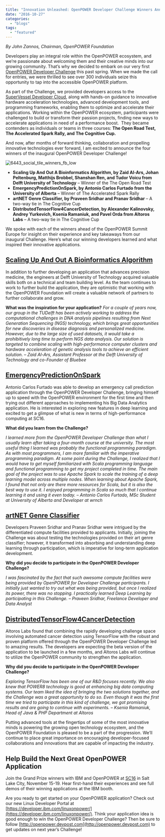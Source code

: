 ```yaml
---
title: "Innovation Unleashed: OpenPOWER Developer Challenge Winners Announced"
date: "2016-10-27"
categories: 
  - "blogs"
tags: 
  - "featured"
---
```


_By John Zannos, Chairman, OpenPOWER Foundation_

Developers play an integral role within the OpenPOWER ecosystem, and we’re passionate about welcoming them and their creative minds into our growing community. That’s why we decided to embark on our very first [OpenPOWER Developer Challenge](http://openpower.devpost.com/) this past spring. When we made the call for entries, we were thrilled to see over 300 individuals seize this opportunity to tap into the accessible OpenPOWER platform.

As part of the Challenge, we provided developers access to the [SuperVessel Developer Cloud](https://ptopenlab.com/cloudlabconsole/), along with hands-on guidance to innovative hardware acceleration technologies, advanced development tools, and programming frameworks, enabling them to optimize and accelerate their applications. Working within the OpenPOWER ecosystem, participants were challenged to build or transform their passion projects, finding new ways to accelerate applications in need of a performance boost.  They became contenders as individuals or teams in three courses: **The Open Road Test, The Accelerated Spark Rally, and The Cognitive Cup.**

And now, after months of forward thinking, collaboration and propelling innovative technologies ever forward, I am excited to announce the four winners of the inaugural OpenPOWER Developer Challenge!

![6443_social_tile_winners_fb_low](images/6443_Social_Tile_Winners_FB_LOW.gif)

- **Scaling Up And Out A Bioinformatics Algorithm, by Zaid Al-Ars, Johan Peltenburg, Matthijs Brobbel, Shanshan Ren, and Tudor Voicu from Delft University of Technology** – Winner of the The Open Road Test
- **EmergencyPredictionOnSpark, by Antonio Carlos Furtado from the University of Alberta** – Winner of The Accelerated Spark Rally
- **artNET Genre Classifier, by Praveen Sridhar and Pranav Sridhar** – A two-way tie in The Cognitive Cup
- **DistributedTensorFlow4CancerDetection, by Alexander Kalinovsky,** **Andrey Yurkevich, Ksenia Ramaniuk, and Pavel Orda from Altoros Labs** – A two-way tie in The Cognitive Cup

We spoke with each of the winners ahead of the OpenPOWER Summit Europe for insight on their experience and key takeaways from our inaugural Challenge. Here’s what our winning developers learned and what inspired their innovative applications.

## [**Scaling Up And Out A Bioinformatics Algorithm**](http://devpost.com/software/scaling-up-and-out-a-bioinformatics-algorithm)

In addition to further developing an application that advances precision medicine, the engineers at Delft University of Technology acquired valuable skills both on a technical and team building level. As the team continues to work to further build the application, they are optimistic that working with the OpenPOWER Foundation will create a valuable network of partners to further collaborate and grow.

**What was the inspiration for your application?** _For a couple of years now, our group in the TUDelft has been actively working to address the computational challenges in DNA analysis pipelines resulting from Next Generation Sequencing (NGS) technology, which brings great opportunities for new discoveries in disease diagnosis and personalized medicine. However, due to the large size of used datasets, it would take a prohibitively long time to perform NGS data analysis. Our solution is targeted to combine scaling with high-performance computer clusters and hardware acceleration of genetic analysis tools to achieve an efficient solution. – Zaid Al-Ars, Assistant Professor at the Delft University of Technology and co-Founder of Bluebee_

## [**EmergencyPredictionOnSpark**](http://devpost.com/software/emergencypredictiononspark)

Antonio Carlos Furtado was able to develop an emergency call prediction application through the OpenPOWER Developer Challenge, bringing himself up to speed with the OpenPOWER environment for the first time and then trying out different approaches to implementing his Big Data Analytics application. He is interested in exploring new features in deep learning and excited to get a glimpse of what is new in terms of high-performance computing at SC16.

**What did you learn from the Challenge?**

_I learned more from the OpenPOWER Developer Challenge than what I usually learn after taking a four-month course at the university. The most useful thing I learned was probably the functional programming paradigm. As with most programmers, I am more familiar with the imperative programming paradigm. At some point during the Challenge, I realized that I would have to get myself familiarized with Scala programming language and functional programming to get my project completed in time. The main goal of the project was to use Apache Spark to scale the training of a deep learning model across multiple nodes. When learning about Apache Spark, I found that not only are there more resources for Scala, but it is also the best way to use it. I enjoyed programming in Scala so much that I continue learning it and using it even today. – Antonio Carlos Furtado, MSc Student at University of Alberta and Developer at wrnch_

## [**artNET Genre Classifier**](http://devpost.com/software/artnet-genre-classifier)

Developers Praveen Sridhar and Pranav Sridhar were intrigued by the differentiated compute facilities provided to applicants. Initially, joining the Challenge was about testing the technologies provided on their art genre classifier; however, it transformed into absorbing and understanding deep learning through participation, which is imperative for long-term application development.

**Why did you decide to participate in the OpenPOWER Developer Challenge?**

_I was fascinated by the fact that such awesome compute facilities were being provided by OpenPOWER for Developer Challenge participants. I initially just wanted to try out what was being provided, but once I realized its power, there was no stopping. I practically learned Deep Learning by participating in this Challenge. – Praveen Sridhar, Freelance Developer and Data Analyst_

## [**DistributedTensorFlow4CancerDetection**](http://devpost.com/software/distributedtensorflow4cancerdetection)

Altoros Labs found that combining the rapidly developing challenge space involving automated cancer detection using TensorFlow with the robust and proven platform offered through the OpenPOWER Developer Challenge led to amazing results. The developers are expecting the beta version of the application to be launched in a few months, and Altoros Labs will continue to utilize the OpenPOWER community to strengthen the application.

**Why did you decide to participate in the OpenPOWER Developer Challenge?**

_Exploring TensorFlow has been one of our R&D focuses recently. We also knew that POWER8 technology is good at enhancing big data computing systems. Our team liked the idea of bringing the two solutions together, and the Challenge was a great opportunity to do so. Even though it was the first time we tried to participate in this kind of challenge, we got promising results and are going to continue with experiments. – Ksenia Ramaniuk, Head of Java & PHP Department at Altoros_

 Putting advanced tools at the fingertips of some of the most innovative minds is powering the growing open technology ecosystem, and the OpenPOWER Foundation is pleased to be a part of the progression. We’ll continue to place great importance on encouraging developer-focused collaborations and innovations that are capable of impacting the industry.

## Help Build the Next Great OpenPOWER Application

Join the Grand Prize winners with IBM and OpenPOWER at [SC16](http://sc16.supercomputing.org/) in Salt Lake City, November 15-19. Hear first-hand their experiences and see full demos of their winning applications at the IBM booth.

Are you ready to get started on your OpenPOWER application? Check out our new Linux Developer Portal at [https://developer.ibm.com/linuxonpower/](https://developer.ibm.com/linuxonpower/). Think your application idea is good enough to win the OpenPOWER Developer Challenge? Then be sure to follow [http://openpower.devpost.com](http://openpower.devpost.com) to get updates on next year’s Challenge!
